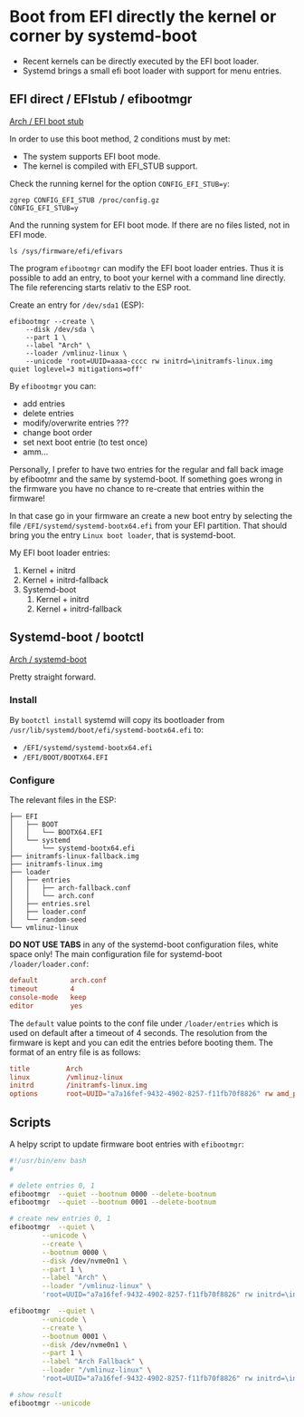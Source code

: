 
# Boot from EFI directly the kernel or corner by systemd-boot

- Recent kernels can be directly executed by the EFI boot loader.
- Systemd brings a small efi boot loader with support for menu entries.

## EFI direct / EFIstub / efibootmgr

[Arch / EFI boot stub](https://wiki.archlinux.org/title/EFI_boot_stub)

In order to use this boot method, 2 conditions must by met:

- The system supports EFI boot mode.
- The kernel is compiled with EFI_STUB support.

Check the running kernel for the option `CONFIG_EFI_STUB=y`:

```
zgrep CONFIG_EFI_STUB /proc/config.gz
CONFIG_EFI_STUB=y
```

And the running system for EFI boot mode. If there are no files listed, not in EFI mode.

```
ls /sys/firmware/efi/efivars
```

The program `efibootmgr` can modify the EFI boot loader entries. Thus it
is possible to add an entry, to boot your kernel with a command line
directly. The file referencing starts relativ to the ESP root.

Create an entry for `/dev/sda1` (ESP):

```
efibootmgr --create \
	--disk /dev/sda \
	--part 1 \
	--label "Arch" \
	--loader /vmlinuz-linux \
	--unicode 'root=UUID=aaaa-cccc rw initrd=\initramfs-linux.img quiet loglevel=3 mitigations=off'
```

By `efibootmgr` you can:

* add entries
* delete entries
* modify/overwrite entries ???
* change boot order
* set next boot entrie (to test once)
* amm...

Personally, I prefer to have two entries for the regular and fall back
image by efibootmr and the same by systemd-boot. If something goes wrong
in the firmware you have no chance to re-create that entries within the
firmware!

In that case go in your firmware an create a new boot entry by selecting
the file `/EFI/systemd/systemd-bootx64.efi` from your EFI partition.
That should bring you the entry `Linux boot loader`, that is systemd-boot.

My EFI boot loader entries:

1. Kernel + initrd
2. Kernel + initrd-fallback
3. Systemd-boot
    1. Kernel + initrd
    2. Kernel + initrd-fallback



## Systemd-boot / bootctl

[Arch / systemd-boot](https://wiki.archlinux.org/title/Systemd-boot)

Pretty straight forward.

### Install

By `bootctl install` systemd will copy its bootloader from `/usr/lib/systemd/boot/efi/systemd-bootx64.efi` to:

* `/EFI/systemd/systemd-bootx64.efi`
* `/EFI/BOOT/BOOTX64.EFI`

### Configure

The relevant files in the ESP:

```tree
├── EFI
│   ├── BOOT
│   │   └── BOOTX64.EFI
│   └── systemd
│       └── systemd-bootx64.efi
├── initramfs-linux-fallback.img
├── initramfs-linux.img
├── loader
│   ├── entries
│   │   ├── arch-fallback.conf
│   │   └── arch.conf
│   ├── entries.srel
│   ├── loader.conf
│   └── random-seed
└── vmlinuz-linux
```

**DO NOT USE TABS** in any of the systemd-boot configuration files,
white space only! The main configuration file for systemd-boot
`/loader/loader.conf`:

```conf
default        arch.conf
timeout        4
console-mode   keep
editor         yes
```

The `default` value points to the conf file under `/loader/entries`
which is used on default after a timeout of 4 seconds. The resolution
from the firmware is kept and you can edit the entries before booting
them. The format of an entry file is as follows:

```conf
title         Arch
linux         /vmlinuz-linux
initrd        /initramfs-linux.img
options       root=UUID="a7a16fef-9432-4902-8257-f11fb70f8826" rw amd_pstate=active quiet loglevel=3 mitigations=off nmi_watchdog=0
```

## Scripts

A helpy script to update firmware boot entries with `efibootmgr`:

```bash
#!/usr/bin/env bash
#

# delete entries 0, 1
efibootmgr	--quiet --bootnum 0000 --delete-bootnum
efibootmgr	--quiet --bootnum 0001 --delete-bootnum

# create new entries 0, 1
efibootmgr	--quiet \
		--unicode \
		--create \
		--bootnum 0000 \
		--disk /dev/nvme0n1 \
		--part 1 \
		--label "Arch" \
		--loader "/vmlinuz-linux" \
		'root=UUID="a7a16fef-9432-4902-8257-f11fb70f8826" rw initrd=\initramfs-linux.img quiet loglevel=3 mitigations=off nmi_watchdog=0'

efibootmgr	--quiet \
		--unicode \
		--create \
		--bootnum 0001 \
		--disk /dev/nvme0n1 \
		--part 1 \
		--label "Arch Fallback" \
		--loader "/vmlinuz-linux" \
		'root=UUID="a7a16fef-9432-4902-8257-f11fb70f8826" rw initrd=\initramfs-linux-fallback.img'

# show result
efibootmgr --unicode
```
